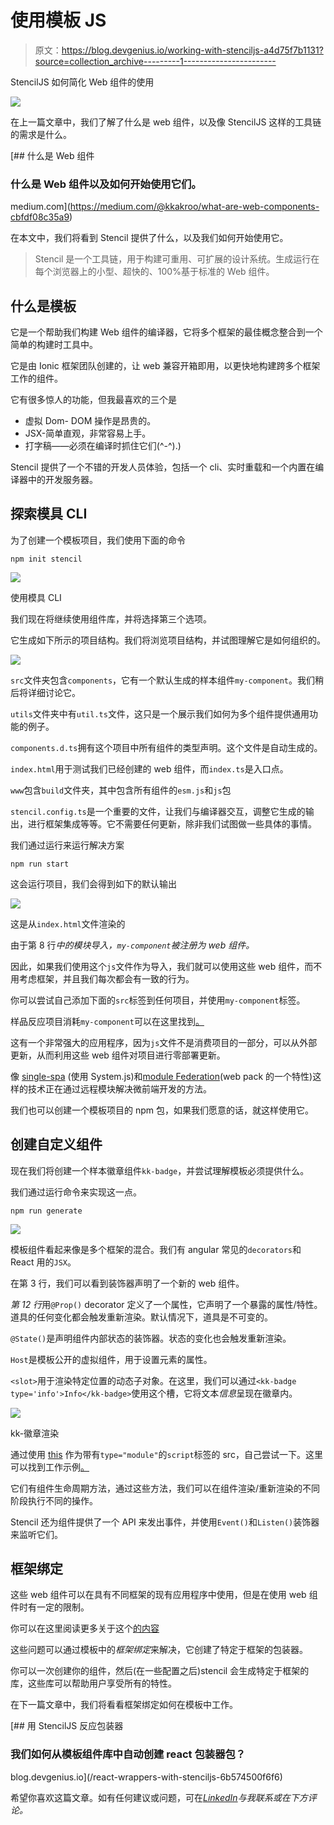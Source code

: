 # 使用模板 JS

> 原文：<https://blog.devgenius.io/working-with-stenciljs-a4d75f7b1131?source=collection_archive---------1----------------------->

StencilJS 如何简化 Web 组件的使用

![](img/3fcd4b8484a924f2475bd084d2aa38e5.png)

在上一篇文章中，我们了解了什么是 web 组件，以及像 StencilJS 这样的工具链的需求是什么。

[](https://medium.com/@kkakroo/what-are-web-components-cbfdf08c35a9) [## 什么是 Web 组件

### 什么是 Web 组件以及如何开始使用它们。

medium.com](https://medium.com/@kkakroo/what-are-web-components-cbfdf08c35a9) 

在本文中，我们将看到 Stencil 提供了什么，以及我们如何开始使用它。

> Stencil 是一个工具链，用于构建可重用、可扩展的设计系统。生成运行在每个浏览器上的小型、超快的、100%基于标准的 Web 组件。

## 什么是模板

它是一个帮助我们构建 Web 组件的编译器，它将多个框架的最佳概念整合到一个简单的构建时工具中。

它是由 Ionic 框架团队创建的，让 web 兼容开箱即用，以更快地构建跨多个框架工作的组件。

它有很多惊人的功能，但我最喜欢的三个是

*   虚拟 Dom- DOM 操作是昂贵的。
*   JSX-简单直观，非常容易上手。
*   打字稿——必须在编译时抓住它们(^-^).)

Stencil 提供了一个不错的开发人员体验，包括一个 cli、实时重载和一个内置在编译器中的开发服务器。

## 探索模具 CLI

为了创建一个模板项目，我们使用下面的命令

```
npm init stencil
```

![](img/f94e0ab00ff65a746ab2cb97579c052d.png)

使用模具 CLI

我们现在将继续使用组件库，并将选择第三个选项。

它生成如下所示的项目结构。我们将浏览项目结构，并试图理解它是如何组织的。

![](img/83db6faecf331e6d34457fd27feaa6c7.png)

`src`文件夹包含`components`，它有一个默认生成的样本组件`my-component`。我们稍后将详细讨论它。

`utils`文件夹中有`util.ts`文件，这只是一个展示我们如何为多个组件提供通用功能的例子。

`components.d.ts`拥有这个项目中所有组件的类型声明。这个文件是自动生成的。

`index.html`用于测试我们已经创建的 web 组件，而`index.ts`是入口点。

`www`包含`build`文件夹，其中包含所有组件的`esm.js`和`js`包

`stencil.config.ts`是一个重要的文件，让我们与编译器交互，调整它生成的输出，进行框架集成等等。它不需要任何更新，除非我们试图做一些具体的事情。

我们通过运行来运行解决方案

```
npm run start
```

这会运行项目，我们会得到如下的默认输出

![](img/25c65147f64e5fe39a479e107e984df9.png)

这是从`index.html`文件渲染的

由于第 8 行*中的模块导入，`my-component`被注册为 web 组件。*

因此，如果我们使用这个`js`文件作为导入，我们就可以使用这些 web 组件，而不用考虑框架，并且我们每次都会有一致的行为。

你可以尝试自己添加下面的`src`标签到任何项目，并使用`my-component`标签。

样品反应项目消耗`my-component`可以在这里找到[。](https://codesandbox.io/s/stencil-web-component-with-react-ujfjz)

这有一个非常强大的应用程序，因为`js`文件不是消费项目的一部分，可以从外部更新，从而利用这些 web 组件对项目进行零部署更新。

像 [single-spa](https://single-spa.js.org/) (使用 System.js)和[module Federation](https://webpack.js.org/concepts/module-federation/)(web pack 的一个特性)这样的技术正在通过远程模块解决微前端开发的方法。

我们也可以创建一个模板项目的 npm 包，如果我们愿意的话，就这样使用它。

## 创建自定义组件

现在我们将创建一个样本徽章组件`kk-badge`，并尝试理解模板必须提供什么。

我们通过运行命令来实现这一点。

```
npm run generate
```

![](img/1c4a68c52ef462fcfe0a7b8ff688a122.png)

模板组件看起来像是多个框架的混合。我们有 angular 常见的`decorators`和 React 用的`JSX`。

在第 3 行，我们可以看到装饰器声明了一个新的 web 组件。

*第 12 行*用`@Prop()` decorator 定义了一个属性，它声明了一个暴露的属性/特性。道具的任何变化都会触发重新渲染。默认情况下，道具是不可变的。

`@State()`是声明组件内部状态的装饰器。状态的变化也会触发重新渲染。

`Host`是模板公开的虚拟组件，用于设置元素的属性。

`<slot>`用于渲染特定位置的动态子对象。在这里，我们可以通过`<kk-badge type='info'>Info</kk-badge>`使用这个槽，它将文本*信息*呈现在徽章内。

![](img/eac49f3ba1e0aeb6d0187a7df2229fa8.png)

kk-徽章渲染

通过使用 [this](https://quirky-babbage-abdccd.netlify.app/kk-component-library/kk-component-library.esm.js) 作为带有`type="module"`的`script`标签的 src，自己尝试一下。这里可以找到工作示例[。](https://codesandbox.io/s/badge-consume-x5myu?file=/index.html)

它们有组件生命周期方法，通过这些方法，我们可以在组件渲染/重新渲染的不同阶段执行不同的操作。

Stencil 还为组件提供了一个 API 来发出事件，并使用`Event()`和`Listen()`装饰器来监听它们。

## 框架绑定

这些 web 组件可以在具有不同框架的现有应用程序中使用，但是在使用 web 组件时有一定的限制。

你可以在这里阅读更多关于这个[的内容](https://custom-elements-everywhere.com/)

这些问题可以通过模板中的*框架绑定*来解决，它创建了特定于框架的包装器。

你可以一次创建你的组件，然后(在一些配置之后)stencil 会生成特定于框架的库，这些库可以帮助用户享受所有的特性。

在下一篇文章中，我们将看看框架绑定如何在模板中工作。

[](/react-wrappers-with-stenciljs-6b574500f6f6) [## 用 StencilJS 反应包装器

### 我们如何从模板组件库中自动创建 react 包装器包？

blog.devgenius.io](/react-wrappers-with-stenciljs-6b574500f6f6) 

希望你喜欢这篇文章。如有任何建议或问题，可在[*LinkedIn*](https://www.linkedin.com/in/kkakroo/)*与我联系或在下方评论。*